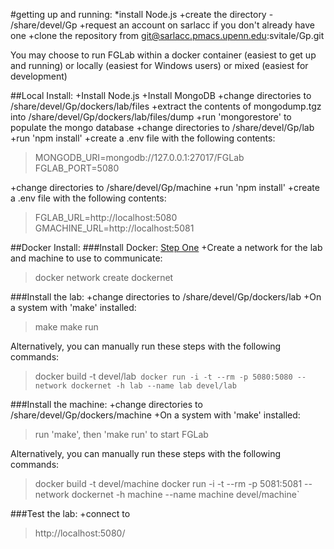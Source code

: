 #getting up and running:
*install Node.js
+create the directory - /share/devel/Gp
+request an account on sarlacc if you don't already have one
+clone the repository from  git@sarlacc.pmacs.upenn.edu:svitale/Gp.git 

You may choose to run FGLab within a docker container (easiest to get up and running) or locally (easiest for Windows users) or mixed (easiest for development)

##Local Install:
+Install Node.js
+Install MongoDB
+change directories to /share/devel/Gp/dockers/lab/files
+extract the contents of mongodump.tgz into /share/devel/Gp/dockers/lab/files/dump
+run 'mongorestore' to populate the mongo database
+change directories to /share/devel/Gp/lab
+run 'npm install'
+create a .env file with the following contents:

>MONGODB_URI=mongodb://127.0.0.1:27017/FGLab
>FGLAB_PORT=5080

+change directories to /share/devel/Gp/machine
+run 'npm install'
+create a .env file with the following contents:

>FGLAB_URL=http://localhost:5080
>GMACHINE_URL=http://localhost:5081



##Docker Install:
###Install Docker:
[Step One](https://docs.docker.com/engine/getstarted/step_one/)
+Create a network for the lab and machine to use to communicate:
>docker network create dockernet


###Install the lab:
+change directories to /share/devel/Gp/dockers/lab
+On a system with 'make' installed:
>make
>make run

Alternatively, you can manually run these steps with the following commands:

>docker build -t devel/lab`
>docker run -i -t --rm -p 5080:5080 --network dockernet -h lab --name lab devel/lab`


        
###Install the machine: 
+change directories to /share/devel/Gp/dockers/machine
+On a system with 'make' installed:
>run 'make', then 'make run' to start FGLab

Alternatively, you can manually run these steps with the following commands:
>docker build -t devel/machine
>docker run -i -t --rm -p 5081:5081 --network dockernet -h machine --name machine devel/machine`


###Test the lab:
+connect to 
>http://localhost:5080/

